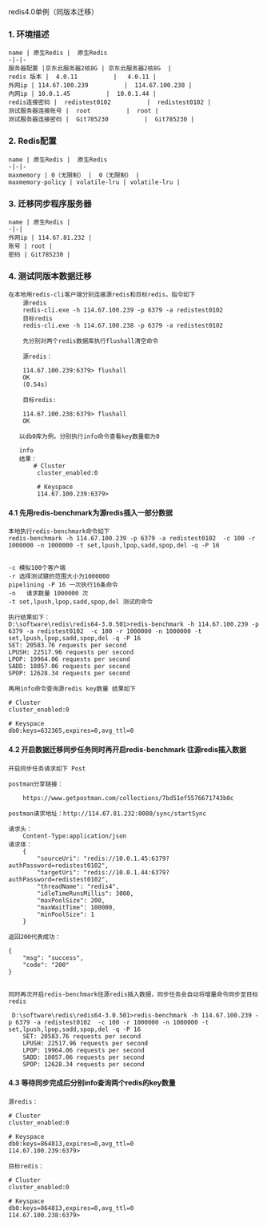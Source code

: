 redis4.0单例（同版本迁移）
### 1. 环境描述 
    name | 原生Redis |  原生Redis
    -|-|-
    服务器配置 |京东云服务器2核8G | 京东云服务器2核8G  |
    redis 版本 |  4.0.11          |   4.0.11 |
    外网ip | 114.67.100.239          |  114.67.100.238 |
    内网ip | 10.0.1.45          |  10.0.1.44 |
    redis连接密码 |  redistest0102          |  redistest0102 |
    测试服务器连接账号 |  root          |  root |
    测试服务器连接密码 |  Git785230          |  Git785230 |
    

### 2. Redis配置 
    name | 原生Redis |  原生Redis
    -|-|-
    maxmemory | 0（无限制） |  0（无限制） |
    maxmemory-policy | volatile-lru | volatile-lru |
    
### 3. 迁移同步程序服务器
    name | 原生Redis | 
    -|-|
    外网ip | 114.67.81.232 |
    账号 | root |
    密码 | Git785230 |
    
### 4. 测试同版本数据迁移
    在本地用redis-cli客户端分别连接源redis和目标redis，指令如下
        源redis
        redis-cli.exe -h 114.67.100.239 -p 6379 -a redistest0102
        目标redis
        redis-cli.exe -h 114.67.100.238 -p 6379 -a redistest0102
        
        先分别对两个redis数据库执行flushall清空命令
        
        源redis：
        
        114.67.100.239:6379> flushall
        OK
        (0.54s)
    
        目标redis:
        
        114.67.100.238:6379> flushall
        OK
       
       以db0库为例，分别执行info命令查看key数量都为0
       
       info
       结果：
           # Cluster
            cluster_enabled:0
        
            # Keyspace
            114.67.100.239:6379>
            
#### 4.1 先用redis-benchmark为源redis插入一部分数据
        
    本地执行redis-benchmark命令如下
    redis-benchmark -h 114.67.100.239 -p 6379 -a redistest0102  -c 100 -r 1000000 -n 1000000 -t set,lpush,lpop,sadd,spop,del -q -P 16
    
    
    -c 模拟100个客户端
    -r 选择测试键的范围大小为1000000
    pipelining -P 16 一次执行16条命令
    -n   请求数量 1000000 次
    -t set,lpush,lpop,sadd,spop,del 测试的命令
    
    执行结果如下：
    D:\software\redis\redis64-3.0.501>redis-benchmark -h 114.67.100.239 -p 6379 -a redistest0102  -c 100 -r 1000000 -n 1000000 -t set,lpush,lpop,sadd,spop,del -q -P 16
    SET: 20583.76 requests per second
    LPUSH: 22517.96 requests per second
    LPOP: 19964.06 requests per second
    SADD: 18057.06 requests per second
    SPOP: 12628.34 requests per second
    
    再用info命令查询源redis key数量 结果如下
    
    # Cluster
    cluster_enabled:0
    
    # Keyspace
    db0:keys=632365,expires=0,avg_ttl=0
    
#### 4.2 开启数据迁移同步任务同时再开启redis-benchmark 往源redis插入数据

    开启同步任务请求如下 Post
    
    postman分享链接：
    
        https://www.getpostman.com/collections/7bd51ef5576671743b0c
    
    postman请求地址：http://114.67.81.232:8080/sync/startSync
    
    请求头： 
        Content-Type:application/json
    请求体：
        {
            "sourceUri": "redis://10.0.1.45:6379?authPassword=redistest0102",
            "targetUri": "redis://10.0.1.44:6379?authPassword=redistest0102",
            "threadName": "redis4",
            "idleTimeRunsMillis": 3000,
            "maxPoolSize": 200,
            "maxWaitTime": 100000,
            "minPoolSize": 1
        }
        
    返回200代表成功：
    
    {
        "msg": "success",
        "code": "200"
    }
    
    
    同时再次开启redis-benchmark往源redis插入数据，同步任务会自动将增量命令同步至目标redis
    
     D:\software\redis\redis64-3.0.501>redis-benchmark -h 114.67.100.239 -p 6379 -a redistest0102  -c 100 -r 1000000 -n 1000000 -t set,lpush,lpop,sadd,spop,del -q -P 16
        SET: 20583.76 requests per second
        LPUSH: 22517.96 requests per second
        LPOP: 19964.06 requests per second
        SADD: 18057.06 requests per second
        SPOP: 12628.34 requests per second


#### 4.3 等待同步完成后分别info查询两个redis的key数量

    源redis：
        
    # Cluster
    cluster_enabled:0
    
    # Keyspace
    db0:keys=864813,expires=0,avg_ttl=0
    114.67.100.239:6379>
    
    目标redis：
    
    # Cluster
    cluster_enabled:0
    
    # Keyspace
    db0:keys=864813,expires=0,avg_ttl=0
    114.67.100.238:6379>
